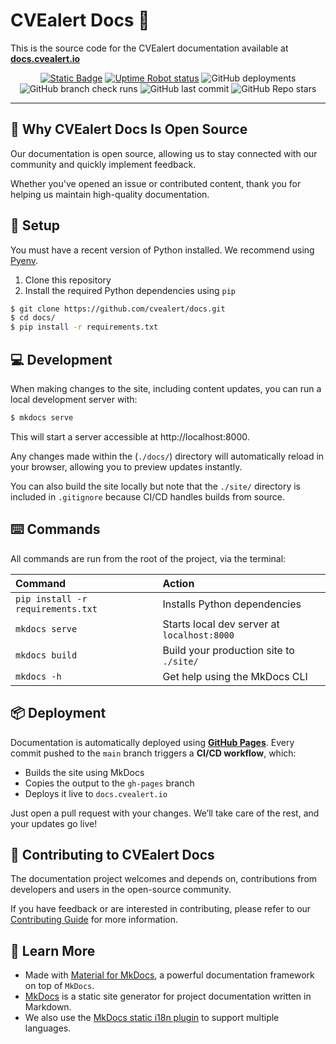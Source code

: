 # CVEalert Docs :open_book:

This is the source code for the CVEalert documentation available at **[docs.cvealert.io](https://docs.cvealert.io)**

<p align="center">
    <a href="https://docs.cvealert.io"
       title="Website link"><img alt="Static Badge"
         src="https://img.shields.io/badge/url-docs.cvealert.io-blue"></a>
    <a href="https://stats.uptimerobot.com/CKfINonKI7/800786890"
       title="Check uptime status on UptimeRobot"><img alt="Uptime Robot status"
         src="https://img.shields.io/uptimerobot/status/m800786890-a85db00e97582eca4e966bf4"></a>
    <img alt="GitHub deployments"
         src="https://img.shields.io/github/deployments/cvealert/docs/github-pages?logo=github&label=build">
    <img alt="GitHub branch check runs"
         src="https://img.shields.io/github/check-runs/cvealert/docs/main">
    <img alt="GitHub last commit"
         src="https://img.shields.io/github/last-commit/cvealert/docs?logo=github">
    <img alt="GitHub Repo stars"
         src="https://img.shields.io/github/stars/cvealert/docs">
</p>

---

## :rocket: Why CVEalert Docs Is Open Source

Our documentation is open source, allowing us to stay connected with our community and quickly implement feedback.

Whether you've opened an issue or contributed content, thank you for helping us maintain high-quality documentation.

## :wrench: Setup

You must have a recent version of Python installed. We recommend using [Pyenv](https://github.com/pyenv/pyenv).

1. Clone this repository
2. Install the required Python dependencies using `pip`

```bash
$ git clone https://github.com/cvealert/docs.git
$ cd docs/
$ pip install -r requirements.txt
```

## :computer: Development

When making changes to the site, including content updates, you can run a local development server with:

```bash
$ mkdocs serve
```

This will start a server accessible at http://localhost:8000.

Any changes made within the (`./docs/`) directory will automatically reload in your browser, allowing you to preview updates instantly.

You can also build the site locally but note that the `./site/` directory is included in `.gitignore` because CI/CD handles builds from source.

## :keyboard: Commands

All commands are run from the root of the project, via the terminal:

| Command                           | Action                                      |
|:----------------------------------|:--------------------------------------------|
| `pip install -r requirements.txt` | Installs Python dependencies                |
| `mkdocs serve`                    | Starts local dev server at `localhost:8000` |
| `mkdocs build`                    | Build your production site to `./site/`     |
| `mkdocs -h`                       | Get help using the MkDocs CLI               |

## :package: Deployment

Documentation is automatically deployed using **[GitHub Pages](https://docs.github.com/en/pages)**.
Every commit pushed to the `main` branch triggers a **CI/CD workflow**, which:

- Builds the site using MkDocs
- Copies the output to the `gh-pages` branch
- Deploys it live to `docs.cvealert.io`

Just open a pull request with your changes. We’ll take care of the rest, and your updates go live!

## :handshake: Contributing to CVEalert Docs

The documentation project welcomes and depends on, contributions from developers and users in the open-source community.

If you have feedback or are interested in contributing, please refer to our [Contributing Guide](#todo) for more information.

## :mag_right: Learn More

- Made with [Material for MkDocs](https://github.com/squidfunk/mkdocs-material), a powerful documentation framework on top of `MkDocs`.
- [MkDocs](https://github.com/mkdocs/mkdocs) is a static site generator for project documentation written in Markdown.
- We also use the [MkDocs static i18n plugin](https://github.com/ultrabug/mkdocs-static-i18n) to support multiple languages.
